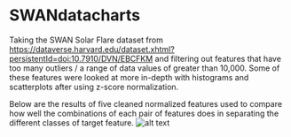 # SWANdatacharts

Taking the SWAN Solar Flare dataset from https://dataverse.harvard.edu/dataset.xhtml?persistentId=doi:10.7910/DVN/EBCFKM
and filtering out features that have too many outliers / a range of data values of greater than 10,000.  Some of these features were looked at more in-depth with histograms and scatterplots
after using z-score normalization.

Below are the results of five cleaned normalized features used to compare how well the combinations of each pair of features does in separating the different classes of target feature.
![alt text](https://i.imgur.com/77KcPUb.png)
